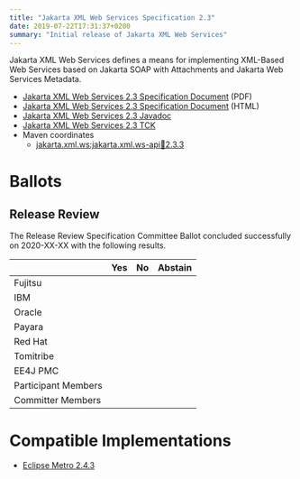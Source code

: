 ```yaml
---
title: "Jakarta XML Web Services Specification 2.3"
date: 2019-07-22T17:31:37+0200
summary: "Initial release of Jakarta XML Web Services"
---
```

Jakarta XML Web Services defines a means for implementing XML-Based Web Services
based on Jakarta SOAP with Attachments and Jakarta Web Services Metadata.

* [Jakarta XML Web Services 2.3 Specification Document](./xml-ws-spec-2.3.pdf) (PDF)
* [Jakarta XML Web Services 2.3 Specification Document](./xml-ws-spec-2.3.html) (HTML)
* [Jakarta XML Web Services 2.3 Javadoc](./apidocs/index.html?overview-summary.html)
* [Jakarta XML Web Services 2.3 TCK](http://download.eclipse.org/ee4j/xml-web-services/tck/eftl/jakarta-xml-ws-tck-2.3.0.zip)
* Maven coordinates
  * [jakarta.xml.ws:jakarta.xml.ws-api:jar:2.3.3](https://search.maven.org/artifact/jakarta.xml.ws/jakarta.xml.ws-api/2.3.3/jar)

# Ballots

## Release Review

The Release Review Specification Committee Ballot concluded successfully on 2020-XX-XX with the following results.

|                       |  Yes    | No      | Abstain  |
|-----------------------|---------|---------|----------|
|Fujitsu                |         |         |          |
|IBM                    |         |         |          |
|Oracle                 |         |         |          |
|Payara                 |         |         |          |
|Red Hat                |         |         |          |
|Tomitribe              |         |         |          |
|EE4J PMC               |         |         |          |
|Participant Members    |         |         |          |
|Committer Members      |         |         |          |


# Compatible Implementations

* [Eclipse Metro 2.4.3](https://eclipse-ee4j.github.io/metro-wsit/)
